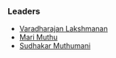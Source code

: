 ### Leaders
* [Varadharajan Lakshmanan](mailto:varadharajan.lakshmanan@owasp.org)
* [Mari Muthu](mailto:mari.muthu@owasp.org)
* [Sudhakar Muthumani](mailto:sudhakar.muthumani@owasp.org)
